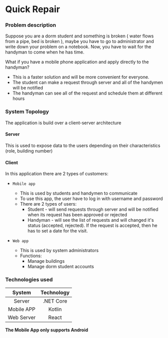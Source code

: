 # Quick Repair

### Problem description

Suppose you are a dorm student and something is broken ( water flows from a pipe, bed is broken ), maybe you have to go to administrator and write down your problem on a notebook. Now, you have to wait for the handyman to come when he has time.

What if you have a mobile phone application and apply directly to the handyman? 
 * This is a faster solution and will be more convenient for everyone.
 * The student can make a request through server and all of the handymen will be notified
 * The handyman can see all of the request and schedule them at different hours

### System Topology

The application is build over a client-server architecture

#### Server

This is used to expose data to the users depending on their characteristics (role, building number)

#### Client

In this application there are 2 types of customers:

  * `Mobile app`
    * This is used by students and handymen to communicate
    * To use this app, the user have to log in with username and password
    * There are 2 types of users:
      * Student - will send requests through server and will be notified when its request has been approved or rejected
      * Handyman - will see the list of requests and will changed it's status (accepted, rejected). If the request is accepted, then he has to set a date for the visit.
      
  * `Web app`
    * This is used by system administrators
    * Functions:
      * Manage buildings
      * Manage dorm student accounts
  
### Technologies used

System | Technology
:---:|:---:
Server | .NET Core
Mobile APP | Kotlin
Web Server | React

**The Mobile App only supports Android**